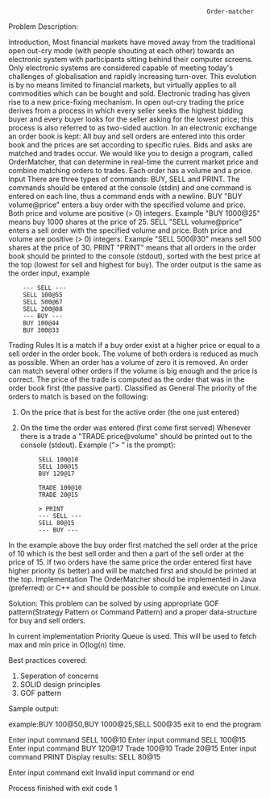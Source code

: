                                                            Order-matcher

Problem Description:

Introduction,
Most financial markets have moved away from the traditional open out-cry mode (with people
shouting at each other) towards an electronic system with participants sitting behind their computer
screens. Only electronic systems are considered capable of meeting today's challenges of
globalisation and rapidly increasing turn-over. This evolution is by no means limited to financial
markets, but virtually applies to all commodities which can be bought and sold.
Electronic trading has given rise to a new price-fixing mechanism. In open out-cry trading the price
derives from a process in which every seller seeks the highest bidding buyer and every buyer looks
for the seller asking for the lowest price; this process is also referred to as two-sided auction. In an
electronic exchange an order book is kept: All buy and sell orders are entered into this order book
and the prices are set according to specific rules. Bids and asks are matched and trades occur. We
would like you to design a program, called OrderMatcher, that can determine in real-time the current
market price and combine matching orders to trades. Each order has a volume and a price.
Input
There are three types of commands: BUY, SELL and PRINT. The commands should be entered at the
console (stdin) and one command is entered on each line, thus a command ends with a newline.
BUY
"BUY volume@price" enters a buy order with the specified volume and price. Both price and volume
are positive (> 0) integers. Example "BUY 1000@25" means buy 1000 shares at the price of 25.
SELL
"SELL volume@price" enters a sell order with the specified volume and price. Both price and volume
are positive (> 0) integers. Example "SELL 500@30" means sell 500 shares at the price of 30.
PRINT
"PRINT" means that all orders in the order book should be printed to the console (stdout), sorted
with the best price at the top (lowest for sell and highest for buy). The order output is the same as
the order input, example

        --- SELL ---
        SELL 100@55
        SELL 500@67
        SELL 200@88
        --- BUY ---
        BUY 100@44
        BUY 300@33


Trading Rules
It is a match if a buy order exist at a higher price or equal to a sell order in the order book. The
volume of both orders is reduced as much as possible. When an order has a volume of zero it is
removed. An order can match several other orders if the volume is big enough and the price is
correct. The price of the trade is computed as the order that was in the order book first (the passive
part).
Classified as General
The priority of the orders to match is based on the following:
1. On the price that is best for the active order (the one just entered)
2. On the time the order was entered (first come first served)
Whenever there is a trade a "TRADE price@volume" should be printed out to the console (stdout).
Example ("> " is the prompt):
            
            SELL 100@10
            SELL 100@15
            BUY 120@17

            TRADE 100@10
            TRADE 20@15
            
            > PRINT
            --- SELL ---
            SELL 80@15
            --- BUY ---
In the example above the buy order first matched the sell order at the price of 10 which is the best
sell order and then a part of the sell order at the price of 15. If two orders have the same price the
order entered first have higher priority (is better) and will be matched first and should be printed at
the top.
Implementation
The OrderMatcher should be implemented in Java (preferred) or C++ and should be possible to
compile and execute on Linux.

Solution:
This problem can be solved by using appropriate GOF pattern(Strategy Pattern or Command Pattern) and a proper data-structure for buy and sell orders.

In current implementation Priority Queue is used. This will be used to fetch max and min price in O(log(n) time. 

Best practices covered:
1. Seperation of concerns
2. SOLID design principles
3. GOF pattern

Sample output:



example:BUY 100@50,BUY 1000@25,SELL 500@35  exit to end the program


Enter input command
SELL 100@10
Enter input command
SELL 100@15
Enter input command
BUY 120@17
Trade 100@10
Trade 20@15
Enter input command
PRINT
Display results:
SELL 80@15

Enter input command
exit
Invalid input command or end

Process finished with exit code 1

